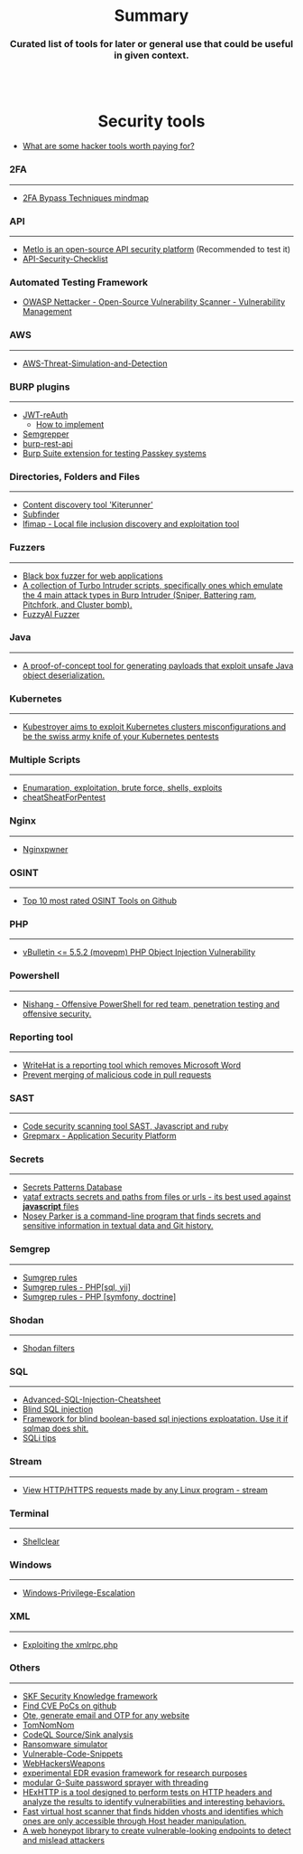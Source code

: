# <div align="center">Summary </div>

### <div align="center">Curated list of tools for later or general use that could be useful in given context. </div>

<br>
<br>

# <div align="center">Security tools</div>

* [What are some hacker tools worth paying for?](https://twitter.com/intigriti/status/1589236194965069825)

### 2FA
___
* [2FA Bypass Techniques mindmap](https://www.mindmeister.com/1736437018/2fa-bypass-techniques?fullscreen=1)

### API
___
* [Metlo is an open-source API security platform](https://github.com/metlo-labs/metlo) (Recommended to test it)
* [API-Security-Checklist](https://github.com/shieldfy/API-Security-Checklist)

### Automated Testing Framework
* [OWASP Nettacker - Open-Source Vulnerability Scanner - Vulnerability Management](https://github.com/OWASP/Nettacker?utm_source=hivefive&utm_medium=email)

### AWS
___
* [AWS-Threat-Simulation-and-Detection](https://github.com/sbasu7241/AWS-Threat-Simulation-and-Detection)

### BURP plugins
___
* [JWT-reAuth](https://github.com/nccgroup/jwt-reauth/releases/)
  * [How to implement](https://research.nccgroup.com/2022/08/25/tool-release-jwt-reauth/)
* [Semgrepper](https://github.com/gand3lf/semgrepper?utm_source=hivefive&utm_medium=email)
* [burp-rest-api](https://github.com/vmware/burp-rest-api)
* [Burp Suite extension for testing Passkey systems](https://github.com/siamthanathack/Passkey-Raider)

### Directories, Folders and Files
___
* [Content discovery tool 'Kiterunner'](https://github.com/assetnote/kiterunner)
* [Subfinder](https://github.com/projectdiscovery/subfinder)
* [lfimap - Local file inclusion discovery and exploitation tool](https://github.com/hansmach1ne/lfimap)

### Fuzzers
___
* [Black box fuzzer for web applications](https://github.com/Brum3ns/firefly)
* [A collection of Turbo Intruder scripts, specifically ones which emulate the 4 main attack types in Burp Intruder (Sniper, Battering ram, Pitchfork, and Cluster bomb).](https://github.com/Tib3rius/Turbo-Intruder-Scripts)
* [FuzzyAI Fuzzer](https://github.com/cyberark/FuzzyAI)

### Java
___
* [A proof-of-concept tool for generating payloads that exploit unsafe Java object deserialization.](https://github.com/frohoff/ysoserial)

### Kubernetes
___
* [Kubestroyer aims to exploit Kubernetes clusters misconfigurations and be the swiss army knife of your Kubernetes pentests
](https://github.com/Rolix44/Kubestroyer)

### Multiple Scripts
___
* [Enumaration, exploitation, brute force, shells, exploits](https://github.com/jwardsmith/Penetration-Testing)
* [cheatSheatForPentest](https://github.com/savenas/cheatSheatForPentest)

### Nginx
___
* [Nginxpwner](https://github.com/stark0de/nginxpwner)

### OSINT
___
* [Top 10 most rated OSINT Tools on Github](https://medium.com/@CyberGuyknows/top-10-most-rated-osint-tools-on-github-ec77995b8604)

### PHP
___
* [vBulletin <= 5.5.2 (movepm) PHP Object Injection Vulnerability](https://karmainsecurity.com/pocs/vbulletin-movepm-poi.php)

### Powershell
___
* [Nishang - Offensive PowerShell for red team, penetration testing and offensive security.](https://github.com/samratashok/nishang)

### Reporting tool
___
* [WriteHat is a reporting tool which removes Microsoft Word](https://github.com/blacklanternsecurity/writehat)
* [Prevent merging of malicious code in pull requests](https://github.com/apiiro/PRevent)

### SAST
___
* [Code security scanning tool SAST, Javascript and ruby](https://github.com/Bearer/bearer)
* [Grepmarx - Application Security Platform](https://github.com/Orange-Cyberdefense/grepmarx?utm_source=hivefive&utm_medium=email)

### Secrets 
___
* [Secrets Patterns Database](https://github.com/mazen160/secrets-patterns-db)
* [yataf extracts secrets and paths from files or urls - its best used against **javascript** files](https://github.com/Damian89/yataf)
* [Nosey Parker is a command-line program that finds secrets and sensitive information in textual data and Git history.](https://github.com/praetorian-inc/noseyparker)

### Semgrep
___
* [Sumgrep rules](https://github.com/returntocorp/semgrep-rules)
* [Sumgrep rules - PHP[sql, yii]](https://github.com/federicodotta/semgrep-rules)
* [Sumgrep rules - PHP [symfony, doctrine]](https://github.com/returntocorp/semgrep-rules/tree/develop/php)

### Shodan
___
* [Shodan filters](https://github.com/JavierOlmedo/shodan-filters)

### SQL
___
* [Advanced-SQL-Injection-Cheatsheet](https://github.com/kleiton0x00/Advanced-SQL-Injection-Cheatsheet)
* [Blind SQL injection](https://github.com/CiscoCXSecurity/bbqsql)
* [Framework for blind boolean-based sql injections exploatation. Use it if sqlmap does shit.](https://github.com/sorokinpf/sqli_blinder?utm_source=hivefive&utm_medium=email)
* [SQLi tips](sqli-tips)

### Stream
___
* [View HTTP/HTTPS requests made by any Linux program - stream](https://github.com/monasticacademy/httptap)

### Terminal
___
* [Shellclear](https://github.com/rusty-ferris-club/shellclear)

### Windows
___
* [Windows-Privilege-Escalation](https://github.com/Ignitetechnologies/Windows-Privilege-Escalation)

### XML
___
* [Exploiting the xmlrpc.php](https://github.com/rm-onata/xmlrpc-attack)

### Others
___
* [SKF Security Knowledge framework](https://github.com/blabla1337/skf-flask)
* [Find CVE PoCs on github](https://github.com/trickest/find-gh-poc)
* [Ote, generate email and OTP for any website](https://github.com/s0md3v/ote)
* [TomNomNom](https://github.com/tomnomnom)
* [CodeQL Source/Sink analysis](https://codeql.github.com/)
* [Ransomware simulator](https://github.com/NextronSystems/ransomware-simulator)
* [Vulnerable-Code-Snippets](https://github.com/snoopysecurity/Vulnerable-Code-Snippets)
* [WebHackersWeapons](https://github.com/hahwul/WebHackersWeapons)
* [experimental EDR evasion framework for research purposes](https://github.com/fin3ss3g0d/StoneKeeper)
* [modular G-Suite password sprayer with threading](https://github.com/helviojunior/sprayshark)
* [HExHTTP is a tool designed to perform tests on HTTP headers and analyze the results to identify vulnerabilities and interesting behaviors.](https://github.com/c0dejump/HExHTTP)
* [Fast virtual host scanner that finds hidden vhosts and identifies which ones are only accessible through Host header manipulation.](https://github.com/bebiksior/vhosts-go)
* [A web honeypot library to create vulnerable-looking endpoints to detect and mislead attackers](https://github.com/utkusen/baitroute)
